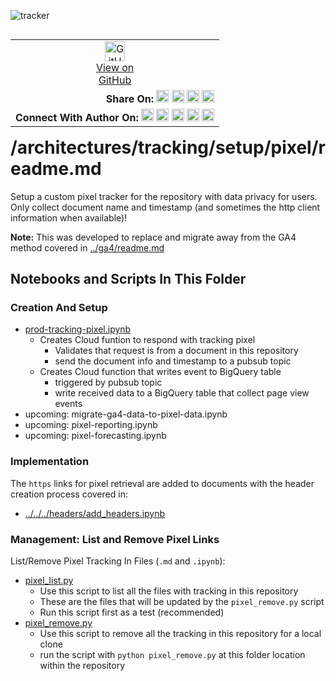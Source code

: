 ![tracker](https://us-central1-vertex-ai-mlops-369716.cloudfunctions.net/pixel-tracking?path=statmike%2Fvertex-ai-mlops%2Farchitectures%2Ftracking%2Fsetup%2Fpixel&file=readme.md)
<!--- header table --->
<table align="left">
<tr>     
  <td style="text-align: center">
    <a href="https://github.com/statmike/vertex-ai-mlops/blob/main/architectures/tracking/setup/pixel/readme.md">
      <img width="32px" src="https://www.svgrepo.com/download/217753/github.svg" alt="GitHub logo">
      <br>View on<br>GitHub
    </a>
  </td>
</tr>
<tr>
  <td style="text-align: right">
    <b>Share On: </b> 
    <a href="https://www.linkedin.com/sharing/share-offsite/?url=https%3A//github.com/statmike/vertex-ai-mlops/blob/main/architectures/tracking/setup/pixel/readme.md"><img src="https://upload.wikimedia.org/wikipedia/commons/8/81/LinkedIn_icon.svg" alt="Linkedin Logo" width="20px"></a> 
    <a href="https://reddit.com/submit?url=https%3A//github.com/statmike/vertex-ai-mlops/blob/main/architectures/tracking/setup/pixel/readme.md"><img src="https://redditinc.com/hubfs/Reddit%20Inc/Brand/Reddit_Logo.png" alt="Reddit Logo" width="20px"></a> 
    <a href="https://bsky.app/intent/compose?text=https%3A//github.com/statmike/vertex-ai-mlops/blob/main/architectures/tracking/setup/pixel/readme.md"><img src="https://upload.wikimedia.org/wikipedia/commons/7/7a/Bluesky_Logo.svg" alt="BlueSky Logo" width="20px"></a> 
    <a href="https://twitter.com/intent/tweet?url=https%3A//github.com/statmike/vertex-ai-mlops/blob/main/architectures/tracking/setup/pixel/readme.md"><img src="https://upload.wikimedia.org/wikipedia/commons/5/5a/X_icon_2.svg" alt="X (Twitter) Logo" width="20px"></a> 
  </td>
</tr>
<tr>
  <td style="text-align: right">
    <b>Connect With Author On: </b> 
    <a href="https://www.linkedin.com/in/statmike"><img src="https://upload.wikimedia.org/wikipedia/commons/8/81/LinkedIn_icon.svg" alt="Linkedin Logo" width="20px"></a>
    <a href="https://www.github.com/statmike"><img src="https://www.svgrepo.com/download/217753/github.svg" alt="GitHub Logo" width="20px"></a> 
    <a href="https://www.youtube.com/@statmike-channel"><img src="https://upload.wikimedia.org/wikipedia/commons/f/fd/YouTube_full-color_icon_%282024%29.svg" alt="YouTube Logo" width="20px"></a>
    <a href="https://bksy.app/profile/statmike.bsky.social"><img src="https://upload.wikimedia.org/wikipedia/commons/7/7a/Bluesky_Logo.svg" alt="BlueSky Logo" width="20px"></a> 
    <a href="https://x.com/statmike"><img src="https://upload.wikimedia.org/wikipedia/commons/5/5a/X_icon_2.svg" alt="X (Twitter) Logo" width="20px"></a>
  </td>
</tr>
</table><br/><br/><br/><br/>

---
# /architectures/tracking/setup/pixel/readme.md

Setup a custom pixel tracker for the repository with data privacy for users.  Only collect document name and timestamp (and sometimes the http client information when available)!

**Note:** This was developed to replace and migrate away from the GA4 method covered in [../ga4/readme.md](../ga4/readme.md)

## Notebooks and Scripts In This Folder

### Creation And Setup

- [prod-tracking-pixel.ipynb](./prod-tracking-pixel.ipynb)
    - Creates Cloud funtion to respond with tracking pixel
        - Validates that request is from a document in this repository
        - send the document info and timestamp to a pubsub topic
    - Creates Cloud function that writes event to BigQuery table
        - triggered by pubsub topic
        - write received data to a BigQuery table that collect page view events
- upcoming: migrate-ga4-data-to-pixel-data.ipynb
- upcoming: pixel-reporting.ipynb
- upcoming: pixel-forecasting.ipynb

### Implementation

The `https` links for pixel retrieval are added to documents with the header creation process covered in:
- [../../../headers/add_headers.ipynb](../../../headers/add_headers.ipynb)

### Management: List and Remove Pixel Links
List/Remove Pixel Tracking In Files (`.md` and `.ipynb`):
- [pixel_list.py](./pixel_list.py)
    - Use this script to list all the files with tracking in this repository
    - These are the files that will be updated by the `pixel_remove.py` script
    - Run this script first as a test (recommended)
- [pixel_remove.py](./pixel_remove.py)
    - Use this script to remove all the tracking in this repository for a local clone
    - run the script with `python pixel_remove.py` at this folder location within the repository
